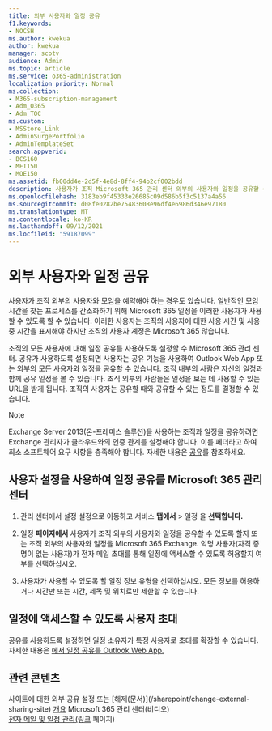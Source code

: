 ```yaml
---
title: 외부 사용자와 일정 공유
f1.keywords:
- NOCSH
ms.author: kwekua
author: kwekua
manager: scotv
audience: Admin
ms.topic: article
ms.service: o365-administration
localization_priority: Normal
ms.collection:
- M365-subscription-management
- Adm_O365
- Adm_TOC
ms.custom:
- MSStore_Link
- AdminSurgePortfolio
- AdminTemplateSet
search.appverid:
- BCS160
- MET150
- MOE150
ms.assetid: fb00dd4e-2d5f-4e8d-8ff4-94b2cf002bdd
description: 사용자가 조직 Microsoft 365 관리 센터 외부의 사용자와 일정을 공유할 수 있도록 일정 공유를 사용하도록 설정할 수 있습니다.
ms.openlocfilehash: 3183eb9f45333e26685c09d586b5f3c5137a4a56
ms.sourcegitcommit: d08fe0282be75483608e96df4e6986d346e97180
ms.translationtype: MT
ms.contentlocale: ko-KR
ms.lasthandoff: 09/12/2021
ms.locfileid: "59187099"
---
```

# <a name="share-calendars-with-external-users"></a>외부 사용자와 일정 공유

사용자가 조직 외부의 사용자와 모임을 예약해야 하는 경우도 있습니다. 일반적인 모임 시간을 찾는 프로세스를 간소화하기 위해 Microsoft 365 일정을 이러한 사용자가 사용할 수 있도록 할 수 있습니다. 이러한 사용자는 조직의 사용자에 대한 사용 시간 및 사용 중 시간을 표시해야 하지만 조직의 사용자 계정은 Microsoft 365 않습니다.

조직의 모든 사용자에 대해 일정 공유를 사용하도록 설정할 수 Microsoft 365 관리 센터. 공유가 사용하도록 설정되면 사용자는 공유 기능을 사용하여 Outlook Web App 또는 외부의 모든 사용자와 일정을 공유할 수 있습니다. 조직 내부의 사람은 자신의 일정과 함께 공유 일정을 볼 수 있습니다. 조직 외부의 사람들은 일정을 보는 데 사용할 수 있는 URL을 받게 됩니다. 조직의 사용자는 공유할 때와 공유할 수 있는 정도를 결정할 수 있습니다.

> [!NOTE]
> Exchange Server 2013(온-프레미스 솔루션)을 사용하는 조직과 일정을 공유하려면 Exchange 관리자가 클라우드와의 인증 관계를 설정해야 합니다. 이를 페더라고 하여 최소 소프트웨어 요구 사항을 충족해야 합니다. 자세한 내용은 [공유](/exchange/sharing-exchange-2013-help)를 참조하세요.
  
## <a name="enable-calendar-sharing-using-the-microsoft-365-admin-center"></a>사용자 설정을 사용하여 일정 공유를 Microsoft 365 관리 센터

1. 관리 센터에서 설정 설정으로 이동하고 서비스 **탭에서** \> 일정 을 <a href="https://go.microsoft.com/fwlink/p/?linkid=2053743" target="_blank"></a> **선택합니다.**
  
3. 일정 **페이지에서** 사용자가 조직 외부의 사용자와 일정을 공유할 수 있도록 할지 또는 조직 외부의 사용자와 일정을 Microsoft 365 Exchange. 익명 사용자(자격 증명이 없는 사용자)가 전자 메일 초대를 통해 일정에 액세스할 수 있도록 허용할지 여부를 선택하십시오.

4. 사용자가 사용할 수 있도록 할 일정 정보 유형을 선택하십시오. 모든 정보를 허용하거나 시간만 또는 시간, 제목 및 위치로만 제한할 수 있습니다.

## <a name="invite-people-to-access-calendars"></a>일정에 액세스할 수 있도록 사용자 초대

공유를 사용하도록 설정하면 일정 소유자가 특정 사용자로 초대를 확장할 수 있습니다. 자세한 내용은 [에서 일정 공유를 Outlook Web App.](https://support.microsoft.com/office/7ecef8ae-139c-40d9-bae2-a23977ee58d5)

## <a name="related-content"></a>관련 콘텐츠

사이트에 대한 외부 공유 설정 또는 [해제(문서)\](/sharepoint/change-external-sharing-site)
[개요](../../business-video/admin-center-overview.md) Microsoft 365 관리 센터(비디오)\
[전자 메일 및 일정 관리(링크](../email/index.yml) 페이지)